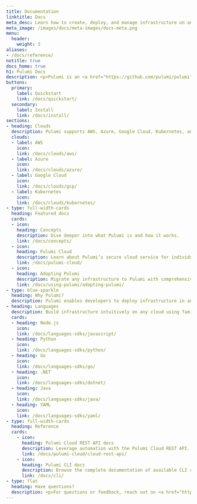 ```yaml
---
title: Documentation
linktitle: Docs
meta_desc: Learn how to create, deploy, and manage infrastructure on any cloud using Pulumi's open source infrastructure as code SDK.
meta_image: /images/docs/meta-images/docs-meta.png
menu:
  header:
    weight: 3
aliases:
- /docs/reference/
notitle: true
docs_home: true
h1: Pulumi Docs
description: <p>Pulumi is an <a href="https://github.com/pulumi/pulumi" target="_blank">open source</a> infrastructure as code tool for creating, deploying, and managing cloud infrastructure.</p>
buttons:
  primary:
    label: Quickstart
    link: /docs/quickstart/
  secondary:
    label: Install
    link: /docs/install/
sections:
- heading: Clouds
  description: Pulumi supports AWS, Azure, Google Cloud, Kubernetes, and [120+ packages](/registry/).
  clouds:
  - label: AWS
    icon:
    link: /docs/clouds/aws/
  - label: Azure
    icon:
    link: /docs/clouds/azure/
  - label: Google Cloud
    icon:
    link: /docs/clouds/gcp/
  - label: Kubernetes
    icon:
    link: /docs/clouds/kubernetes/
- type: full-width-cards
  heading: Featured docs
  cards:
  - icon:
    heading: Concepts
    description: Dive deeper into what Pulumi is and how it works.
    link: /docs/concepts/
  - icon:
    heading: Pulumi Cloud
    description: Learn about Pulumi’s secure cloud service for individuals and teams.
    link: /docs/pulumi-cloud/
  - icon:
    heading: Adopting Pulumi
    description: Migrate any infrastructure to Pulumi with comprehensive guides.
    link: /docs/using-pulumi/adopting-pulumi/
- type: blue-sparkle
  heading: Why Pulumi?
  description: Pulumi enables developers to deploy infrastructure in any cloud environment with one common approach. Leverage familiar languages to make the most of abstractions and reuse. Also enjoy access in your favorite IDEs, and testing tools!
- heading: Languages
  description: Build infrastructure intuitively on any cloud using familiar languages.
  cards:
  - heading: Node.js
    icon:
    link: /docs/languages-sdks/javascript/
  - heading: Python
    icon:
    link: /docs/languages-sdks/python/
  - heading: Go
    icon:
    link: /docs/languages-sdks/go/
  - heading: .NET
    icon:
    link: /docs/languages-sdks/dotnet/
  - heading: Java
    icon:
    link: /docs/languages-sdks/java/
  - heading: YAML
    icon:
    link: /docs/languages-sdks/yaml/
- type: full-width-cards
  heading: Reference
  cards:
    - icon:
      heading: Pulumi Cloud REST API docs
      description: Leverage automation with the Pulumi Cloud REST API.
      link: /docs/pulumi-cloud/cloud-rest-api/
    - icon:
      heading: Pulumi CLI docs
      description: Browse the complete documentation of available CLI commands.
      link: /docs/cli/
- type: flat
  heading: Have questions?
  description: <p>For questions or feedback, reach out on <a href="https://slack.pulumi.com" target="_blank">community Slack</a>, <a href="https://github.com/pulumi" target="_blank">GitHub</a>, or <a href="/support/">contact support</a>.</p>
---
```

